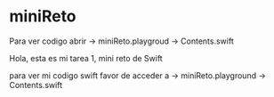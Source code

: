 # miniReto
Para ver codigo abrir  -> miniReto.playgroud -> Contents.swift

Hola, esta es mi tarea 1, mini reto de Swift

para ver mi codigo swift favor de acceder a -> miniReto.playground -> Contents.swift
